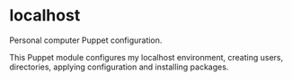 localhost
=========

Personal computer Puppet configuration.

This Puppet module configures my localhost environment, creating users, directories, applying configuration and
installing packages.

